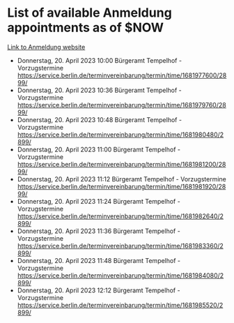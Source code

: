 # List of available Anmeldung appointments as of $NOW
[Link to Anmeldung website](https://service.berlin.de/terminvereinbarung/termin/tag.php?termin=1&anliegen[]=120686&dienstleisterlist=122210,122217,327316,122219,327312,122227,327314,122231,327346,122243,327348,122254,122252,329742,122260,329745,122262,329748,122271,327278,122273,327274,122277,327276,330436,122280,327294,122282,327290,122284,327292,122291,327270,122285,327266,122286,327264,122296,327268,150230,329760,122297,327286,122294,327284,122312,329763,122314,329775,122304,327330,122311,327334,122309,327332,317869,122281,327352,122279,329772,122283,122276,327324,122274,327326,122267,329766,122246,327318,122251,327320,122257,327322,122208,327298,122226,327300&herkunft=http%3A%2F%2Fservice.berlin.de%2Fdienstleistung%2F120686%2F)
- Donnerstag, 20. April 2023 10:00 Bürgeramt Tempelhof - Vorzugstermine https://service.berlin.de/terminvereinbarung/termin/time/1681977600/2899/
- Donnerstag, 20. April 2023 10:36 Bürgeramt Tempelhof - Vorzugstermine https://service.berlin.de/terminvereinbarung/termin/time/1681979760/2899/
- Donnerstag, 20. April 2023 10:48 Bürgeramt Tempelhof - Vorzugstermine https://service.berlin.de/terminvereinbarung/termin/time/1681980480/2899/
- Donnerstag, 20. April 2023 11:00 Bürgeramt Tempelhof - Vorzugstermine https://service.berlin.de/terminvereinbarung/termin/time/1681981200/2899/
- Donnerstag, 20. April 2023 11:12 Bürgeramt Tempelhof - Vorzugstermine https://service.berlin.de/terminvereinbarung/termin/time/1681981920/2899/
- Donnerstag, 20. April 2023 11:24 Bürgeramt Tempelhof - Vorzugstermine https://service.berlin.de/terminvereinbarung/termin/time/1681982640/2899/
- Donnerstag, 20. April 2023 11:36 Bürgeramt Tempelhof - Vorzugstermine https://service.berlin.de/terminvereinbarung/termin/time/1681983360/2899/
- Donnerstag, 20. April 2023 11:48 Bürgeramt Tempelhof - Vorzugstermine https://service.berlin.de/terminvereinbarung/termin/time/1681984080/2899/
- Donnerstag, 20. April 2023 12:12 Bürgeramt Tempelhof - Vorzugstermine https://service.berlin.de/terminvereinbarung/termin/time/1681985520/2899/
